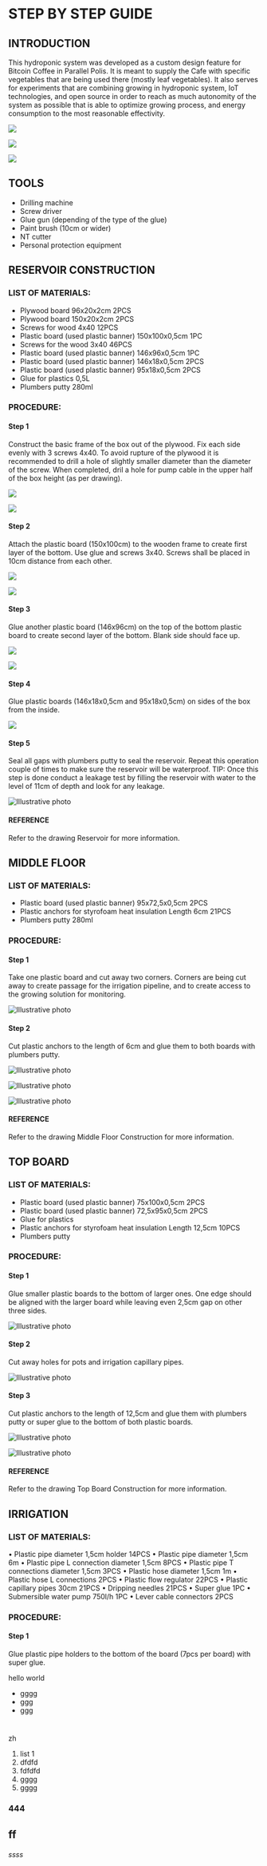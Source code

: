 # STEP BY STEP GUIDE

## INTRODUCTION

This hydroponic system was developed as a custom design feature for Bitcoin Coffee in Parallel Polis. It is meant to supply the Cafe with specific vegetables that are being used there (mostly leaf vegetables). It also serves for experiments that are combining growing in hydroponic system, IoT technologies, and open source in order to reach as much autonomity of the system as possible that is able to optimize growing process, and energy consumption to the most reasonable effectivity.

![](images/Pic1.jpg)

![](images/Pic2.jpg)

![](images/Pic3.jpg)

## TOOLS

* Drilling machine
* Screw driver
* Glue gun (depending of the type of the glue)
* Paint brush (10cm or wider)
* NT cutter
* Personal protection equipment

## RESERVOIR CONSTRUCTION

### LIST OF MATERIALS:

* Plywood board 96x20x2cm	2PCS
* Plywood board 150x20x2cm 	2PCS
* Screws for wood 4x40 		12PCS
* Plastic board (used plastic banner) 150x100x0,5cm	1PC
* Screws for the wood 3x40	46PCS
* Plastic board (used plastic banner) 146x96x0,5cm 	1PC
* Plastic board (used plastic banner) 146x18x0,5cm 	2PCS
* Plastic board (used plastic banner) 95x18x0,5cm 	2PCS
* Glue for plastics		0,5L
* Plumbers putty			280ml

### PROCEDURE:

#### Step 1	
Construct the basic frame of the box out of the plywood. Fix each side evenly with 3 screws 4x40. To avoid rupture of the plywood it is recommended to drill a hole of slightly smaller diameter than the diameter of the screw. When completed, dril a hole for pump cable in the upper half of the box height (as per drawing).

![](images/Pic4.jpg)

![](images/Pic5.jpg)

#### Step 2	
Attach the plastic board  (150x100cm) to the wooden frame to create first layer of the bottom. Use glue and screws 3x40. Screws shall be placed in 10cm distance from each other.

![](images/Pic6.jpg)

![](images/Pic7.jpg)

#### Step 3	
Glue another plastic board (146x96cm) on the top of the bottom plastic board to create second layer of the bottom. Blank side should face up.

![](images/Pic8.jpg)

![](images/Pic9.jpg)

#### Step 4	
Glue plastic boards (146x18x0,5cm and 95x18x0,5cm) on sides of the box from the inside.

![](images/Pic10.jpg)

#### Step 5	
Seal all gaps with plumbers putty to seal the reservoir. Repeat this operation couple of times to make sure the reservoir will be waterproof. TIP: Once this step is done conduct a leakage test by filling the reservoir with water to the level of 11cm of depth and look for any leakage.

![Illustrative photo](images/Pic11.jpg)

#### REFERENCE	 
Refer to the drawing Reservoir for more information.

## MIDDLE FLOOR

### LIST OF MATERIALS:

* Plastic board (used plastic banner) 95x72,5x0,5cm		 2PCS
* Plastic anchors for styrofoam heat insulation Length 6cm 	21PCS
* Plumbers putty		280ml

### PROCEDURE:

#### Step 1	
Take one plastic board and cut away two corners. Corners are being cut away to create passage for the irrigation pipeline, and to create access to the growing solution for monitoring.

![Illustrative photo](images/Pic12.jpg)

#### Step 2	
Cut plastic anchors to the length of 6cm and glue them to both boards with plumbers putty.

![Illustrative photo](images/Pic13.jpg)

![Illustrative photo](images/Pic14.jpg)

![Illustrative photo](images/Pic15.jpg)

#### REFERENCE	
Refer to the drawing Middle Floor Construction for more information.

## TOP BOARD

### LIST OF MATERIALS:

* Plastic board (used plastic banner) 75x100x0,5cm 		2PCS
* Plastic board (used plastic banner) 72,5x95x0,5cm 		2PCS
* Glue for plastics
* Plastic anchors for styrofoam heat insulation Length 12,5cm 	10PCS
* Plumbers putty

### PROCEDURE:

#### Step 1	
Glue smaller plastic boards to the bottom of larger ones. One edge should be aligned with the larger board while leaving even 2,5cm gap on other three sides.

![Illustrative photo](images/Pic16.jpg)

#### Step 2	
Cut away holes for pots and irrigation capillary pipes. 

![Illustrative photo](images/Pic17.jpg)

#### Step 3	
Cut plastic anchors to the length of 12,5cm and glue them with plumbers putty or super glue to the bottom of both plastic boards.

![Illustrative photo](images/Pic18.jpg)

![Illustrative photo](images/Pic19.jpg)

#### REFERENCE	
Refer to the drawing Top Board Construction for more information.

## IRRIGATION

### LIST OF MATERIALS:

•	Plastic pipe diameter 1,5cm holder 		14PCS
•	Plastic pipe diameter 1,5cm			6m
•	Plastic pipe L connection diameter 1,5cm 	8PCS
•	Plastic pipe T connections diameter 1,5cm 	3PCS
•	Plastic hose diameter 1,5cm 			1m
•	Plastic hose L connections 			2PCS
•	Plastic flow regulator				22PCS
•	Plastic capillary pipes 30cm 			21PCS
•	Dripping needles 				21PCS
•	Super glue 					1PC
•	Submersible water pump 750l/h		1PC
•	Lever cable connectors 				2PCS

### PROCEDURE:

#### Step 1	
Glue plastic pipe holders to the bottom of the board (7pcs per board) with super glue.






hello world
* gggg
* ggg
* ggg

#

zh
1. list 1
2. dfdfd
2. fdfdfd
3. gggg
4. gggg

### 444
## ff
###### ssss
